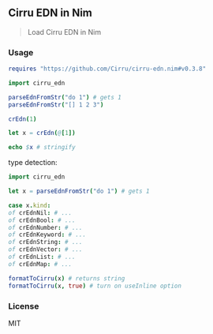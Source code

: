 
Cirru EDN in Nim
----

> Load Cirru EDN in Nim

### Usage

```nim
requires "https://github.com/Cirru/cirru-edn.nim#v0.3.8"
```

```nim
import cirru_edn

parseEdnFromStr("do 1") # gets 1
parseEdnFromStr("[] 1 2 3")

crEdn(1)

let x = crEdn(@[1])

echo $x # stringify
```

type detection:

```nim
import cirru_edn

let x = parseEdnFromStr("do 1") # gets 1

case x.kind:
of crEdnNil: # ...
of crEdnBool: # ...
of crEdnNumber: # ...
of crEdnKeyword: # ...
of crEdnString: # ...
of crEdnVector: # ...
of crEdnList: # ...
of crEdnMap: # ...

formatToCirru(x) # returns string
formatToCirru(x, true) # turn on useInline option
```

### License

MIT
